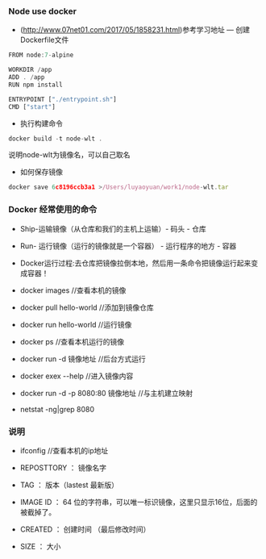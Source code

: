 ### Node use docker
- (http://www.07net01.com/2017/05/1858231.html)参考学习地址
— 创建Dockerfile文件
```javascript
FROM node:7-alpine

WORKDIR /app
ADD . /app
RUN npm install

ENTRYPOINT ["./entrypoint.sh"]
CMD ["start"]
```

- 执行构建命令
```javascript
docker build -t node-wlt .
```
说明node-wlt为镜像名，可以自己取名

- 如何保存镜像
```javascript
docker save 6c8196ccb3a1 >/Users/luyaoyuan/work1/node-wlt.tar
```
### Docker 经常使用的命令

- Ship-运输镜像（从仓库和我们的主机上运输）- 码头 - 仓库

- Run- 运行镜像（运行的镜像就是一个容器） - 运行程序的地方 - 容器

- Docker运行过程:去仓库把镜像拉倒本地，然后用一条命令把镜像运行起来变成容器！

- docker images  //查看本机的镜像
- docker pull hello-world   //添加到镜像仓库
- docker run hello-world  //运行镜像
- docker ps //查看本机运行的镜像
- docker run -d 镜像地址 //后台方式运行
- docker exex --help  //进入镜像内容
- docker run -d -p 8080:80 镜像地址  //与主机建立映射
- netstat -ng|grep 8080

### 说明
- ifconfig   //查看本机的ip地址

- REPOSTTORY  ： 镜像名字

- TAG  ： 版本（lastest 最新版）

- IMAGE ID  ：  64 位的字符串，可以唯一标识镜像，这里只显示16位，后面的被截掉了。

- CREATED ： 创建时间 （最后修改时间）

- SIZE ： 大小
